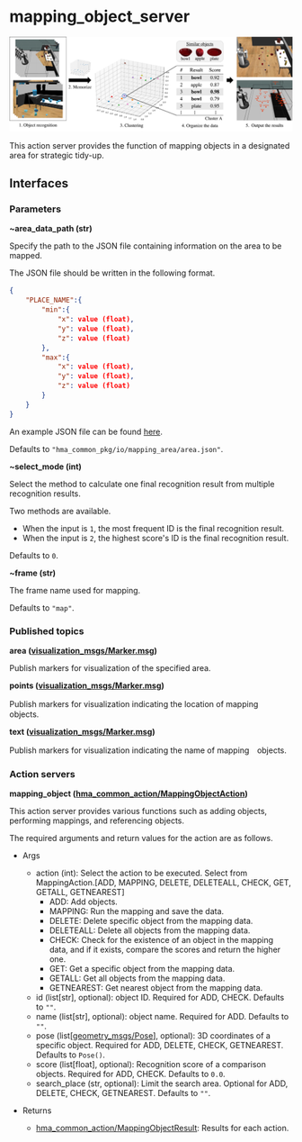 # mapping_object_server
<img src="resources/mapping_object.jpg"/><br>

This action server provides the function of mapping objects in a designated area for strategic tidy-up.

## Interfaces
### Parameters
**~area_data_path (str)**

Specify the path to the JSON file containing information on the area to be mapped.

The JSON file should be written in the following format.
```json
{
    "PLACE_NAME":{
        "min":{
            "x": value (float),
            "y": value (float),
            "z": value (float)
        },
        "max":{
            "x": value (float),
            "y": value (float),
            "z": value (float)
        }
    }
}
```
An example JSON file can be found [here](https://github.com/Hibikino-Musashi-Home/hma_wrs_sim_ws/blob/review/src/01_common/hma_common/hma_common_pkg/io/mapping_area/area.json).

Defaults to `"hma_common_pkg/io/mapping_area/area.json"`.

**~select_mode (int)**

Select the method to calculate one final recognition result from multiple recognition results.

Two methods are available. 
- When the input is `1`, the most frequent ID is the final recognition result. 
- When the input is `2`, the highest score's ID is the final recognition result.

Defaults to `0`.

**~frame (str)**

The frame name used for mapping.

Defaults to `"map"`.

### Published topics
**area ([visualization_msgs/Marker.msg](http://docs.ros.org/en/api/visualization_msgs/html/msg/Marker.html))**

Publish markers for visualization of the specified area.

**points ([visualization_msgs/Marker.msg](http://docs.ros.org/en/api/visualization_msgs/html/msg/Marker.html))**

Publish markers for visualization indicating the location of mapping　objects.

**text ([visualization_msgs/Marker.msg](http://docs.ros.org/en/api/visualization_msgs/html/msg/Marker.html))**

Publish markers for visualization indicating the name of mapping　objects.

### Action servers
**mapping_object ([hma_common_action/MappingObjectAction](https://github.com/Hibikino-Musashi-Home/hma_wrs_sim_ws/blob/review/src/01_common/hma_common/hma_common_action/action/MappingObject.action))**

This action server provides various functions such as adding objects, performing mappings, and referencing objects.

The required arguments and return values for the action are as follows.
- Args
    - action (int): Select the action to be executed. Select from MappingAction.[ADD, MAPPING, DELETE, DELETEALL, CHECK, GET, GETALL, GETNEAREST]
        - ADD: Add objects.
        - MAPPING: Run the mapping and save the data.
        - DELETE: Delete specific object from the mapping data.
        - DELETEALL: Delete all objects from the mapping data.
        - CHECK: Check for the existence of an object in the mapping data, and if it exists, compare the scores and return the higher one.
        - GET: Get a specific object from the mapping data.
        - GETALL: Get all objects from the mapping data.
        - GETNEAREST: Get nearest object from the mapping data.
    - id (list[str], optional): object ID.
        Required for ADD, CHECK. Defaults to `""`.
    - name (list[str], optional): object name.
        Required for ADD. Defaults to `""`.
    - pose (list[[geometry_msgs/Pose](http://docs.ros.org/en/noetic/api/geometry_msgs/html/msg/Pose.html)], optional): 3D coordinates of a specific object.
        Required for ADD, DELETE, CHECK, GETNEAREST. Defaults to `Pose()`.
    - score (list[float], optional): Recognition score of a comparison objects.
        Required for ADD, CHECK. Defaults to `0.0`.
    - search_place (str, optional): Limit the search area.
        Optional for ADD, DELETE, CHECK, GETNEAREST. Defaults to `""`.

- Returns
    - [hma_common_action/MappingObjectResult](https://github.com/Hibikino-Musashi-Home/hma_wrs_sim_ws/blob/review/src/01_common/hma_common/hma_common_action/action/MappingObject.action): Results for each action.